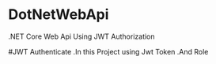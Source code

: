 # DotNetWebApi
.NET Core Web Api Using JWT Authorization

#JWT Authenticate
  .In this Project using Jwt Token
  .And Role 
